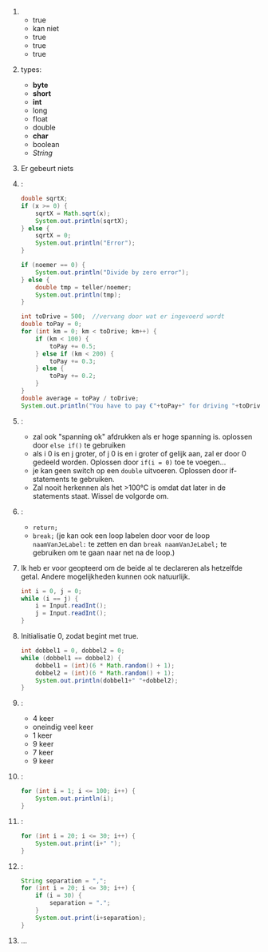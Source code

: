 1. 
    * true
    * kan niet
    * true
    * true
    * true
2. types: 
    * **byte**
    * **short**
    * **int**
    * long
    * float
    * double
    * **char**
    * boolean
    * *String*
3. Er gebeurt niets
4. :

    ```Java
    double sqrtX;
    if (x >= 0) {
        sqrtX = Math.sqrt(x);
        System.out.println(sqrtX);
    } else {
        sqrtX = 0;
        System.out.println("Error");
    }
    ```

    ```Java
    if (noemer == 0) {
        System.out.println("Divide by zero error");
    } else {
        double tmp = teller/noemer;
        System.out.println(tmp);
    }
    ```

    ```Java
    int toDrive = 500;  //vervang door wat er ingevoerd wordt
    double toPay = 0;
    for (int km = 0; km < toDrive; km++) {
        if (km < 100) {
            toPay += 0.5;
        } else if (km < 200) {
            toPay += 0.3;
        } else {
            toPay += 0.2;
        }
    }
    double average = toPay / toDrive;
    System.out.println("You have to pay €"+toPay+" for driving "+toDrive+"km. You pay €"+average+"/km on average.");
    ```

5. :
    * zal ook "spanning ok" afdrukken als er hoge spanning is. oplossen door `else if()` te gebruiken
    * als i 0 is en j groter, of j 0 is en i groter of gelijk aan, zal er door 0 gedeeld worden. Oplossen door `if(i = 0)` toe te voegen...
    * je kan geen switch op een `double` uitvoeren. Oplossen door if-statements te gebruiken.
    * Zal nooit herkennen als het >100°C is omdat dat later in de statements staat. Wissel de volgorde om.
6. :
    * `return;`
    * `break;` (je kan ook een loop labelen door voor de loop `naamVanJeLabel:` te zetten en dan `break naamVanJeLabel;` te gebruiken om te gaan naar net na de loop.)
7. Ik heb er voor geopteerd om de beide al te declareren als hetzelfde getal. Andere mogelijkheden kunnen ook natuurlijk.
    
    ```Java
    int i = 0, j = 0;
    while (i == j) {
        i = Input.readInt();
        j = Input.readInt();
    }
    ```

8. Initialisatie 0, zodat begint met true.

    ```Java
    int dobbel1 = 0, dobbel2 = 0;
    while (dobbel1 == dobbel2) {
        dobbel1 = (int)(6 * Math.random() + 1);
        dobbel2 = (int)(6 * Math.random() + 1);
        System.out.println(dobbel1+" "+dobbel2);
    }
    ```

9. :
    * 4 keer
    * oneindig veel keer
    * 1 keer
    * 9 keer
    * 7 keer
    * 9 keer
10. :

    ```Java
    for (int i = 1; i <= 100; i++) {
        System.out.println(i);
    }
    ```

11. :

    ```Java
    for (int i = 20; i <= 30; i++) {
        System.out.print(i+" ");
    }
    ```

12. :

    ```Java
    String separation = ",";
    for (int i = 20; i <= 30; i++) {
        if (i = 30) {
            separation = ".";
        }
        System.out.print(i+separation);
    }
    ```

13. ...